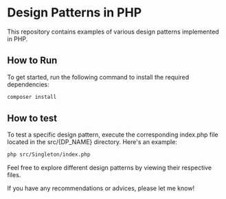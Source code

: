 # Design Patterns in PHP

This repository contains examples of various design patterns implemented in PHP.

## How to Run

To get started, run the following command to install the required dependencies:

```bash
composer install
```

## How to test

To test a specific design pattern, execute the corresponding index.php file located in the src/{DP_NAME} directory. Here's an example:

```bash
php src/Singleton/index.php
```

Feel free to explore different design patterns by viewing their respective files.

If you have any recommendations or advices, please let me know!